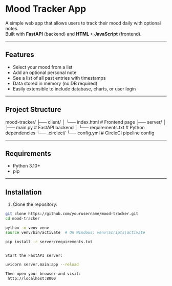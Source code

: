 #  Mood Tracker App

A simple web app that allows users to track their mood daily with optional notes.  
Built with **FastAPI** (backend) and **HTML + JavaScript** (frontend).

---

##  Features

- Select your mood from a list
- Add an optional personal note
- See a list of all past entries with timestamps
- Data stored in memory (no DB required)
- Easily extensible to include database, charts, or user login

---

##  Project Structure

mood-tracker/
├── client/
│ └── index.html # Frontend page
├── server/
│ ├── main.py # FastAPI backend
│ └── requirements.txt # Python dependencies
└── .circleci/
└── config.yml # CircleCI pipeline config


---

##  Requirements

- Python 3.10+
- pip

---

##  Installation

1. Clone the repository:

```bash
git clone https://github.com/yourusername/mood-tracker.git
cd mood-tracker

python -m venv venv
source venv/bin/activate  # On Windows: venv\Scripts\activate

pip install -r server/requirements.txt


Start the FastAPI server:

uvicorn server.main:app --reload

Then open your browser and visit:
 http://localhost:8000


